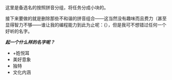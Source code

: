 这里是备选名的按照拼音分组，将任务分成小块的。

接下来要做的就是删除那些不和谐的拼音组合——这当然没有趣味而且费力（甚至显得智力不够——谁让我的编程能力到此为止呢：{），但是我可不想错过任何一个好听的名字。

***起一个什么样的名字呢？***
* +姓悦耳
* 美好意象
* 独特
* 文化内涵
